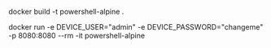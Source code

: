 docker build -t powershell-alpine .

docker run -e DEVICE_USER="admin" -e DEVICE_PASSWORD="changeme" -p 8080:8080 --rm -it powershell-alpine


